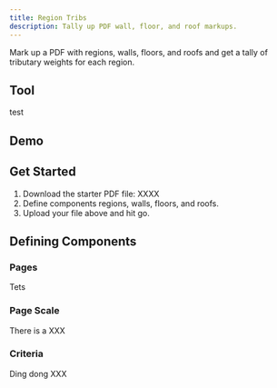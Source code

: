 ```yaml
---
title: Region Tribs
description: Tally up PDF wall, floor, and roof markups.
---
```


Mark up a PDF with regions, walls, floors, and roofs and get a tally of tributary weights for each region.

## Tool

<div class="text-red-600">test</div>

## Demo



## Get Started

1. Download the starter PDF file: XXXX
1. Define components regions, walls, floors, and roofs.
1. Upload your file above and hit go.

## Defining Components

### Pages

Tets

### Page Scale

There is a XXX

### Criteria

Ding dong XXX